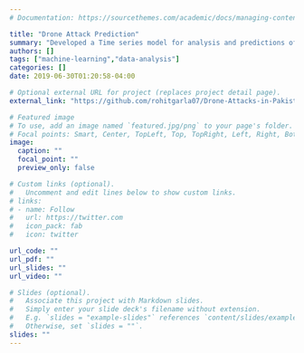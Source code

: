 ```yaml
---
# Documentation: https://sourcethemes.com/academic/docs/managing-content/

title: "Drone Attack Prediction"
summary: "Developed a Time series model for analysis and predictions of drone strikes."
authors: []
tags: ["machine-learning","data-analysis"]
categories: []
date: 2019-06-30T01:20:58-04:00

# Optional external URL for project (replaces project detail page).
external_link: "https://github.com/rohitgarla07/Drone-Attacks-in-Pakistan"

# Featured image
# To use, add an image named `featured.jpg/png` to your page's folder.
# Focal points: Smart, Center, TopLeft, Top, TopRight, Left, Right, BottomLeft, Bottom, BottomRight.
image:
  caption: ""
  focal_point: ""
  preview_only: false

# Custom links (optional).
#   Uncomment and edit lines below to show custom links.
# links:
# - name: Follow
#   url: https://twitter.com
#   icon_pack: fab
#   icon: twitter

url_code: ""
url_pdf: ""
url_slides: ""
url_video: ""

# Slides (optional).
#   Associate this project with Markdown slides.
#   Simply enter your slide deck's filename without extension.
#   E.g. `slides = "example-slides"` references `content/slides/example-slides.md`.
#   Otherwise, set `slides = ""`.
slides: ""
---
```


